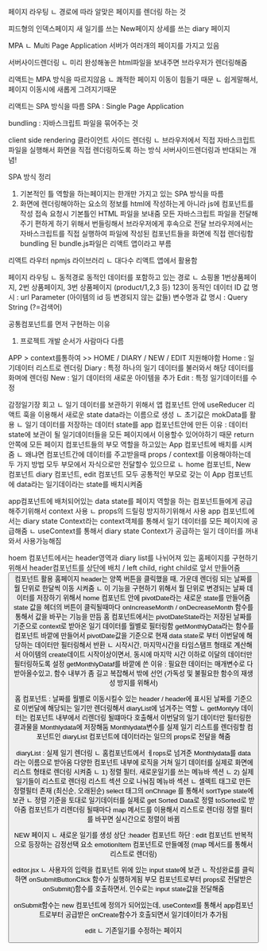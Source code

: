 페이지 라우팅
ㄴ 경로에 따라 알맞은 페이지를 렌더링 하는 것

피드형의 인덱스페이지
새 일기를 쓰는 New페이지
상세를 쓰는 diary 페이지

MPA
ㄴ Multi Page Application
서버가 여러개의 페이지를 가지고 있음

서버사이드렌더링
ㄴ 미리 완성해놓은 html파일을 보내주면 브라우저가 렌더링해줌 

리액트는 MPA 방식을 따르지않음 
ㄴ 쾌적한 페이지 이동이 힘들기 때문
ㄴ 쉽게말해서, 페이지 이동시에 새롭게 그려지기때문

리액트는 SPA 방식을 따름
SPA : Single Page Application
 
bundling : 자바스크립트 파일을 묶어주는 것

client side rendering 클라이언트 사이드 렌더링
ㄴ 브라우저에서 직접 자바스크립트 파일을 실행해서 화면을 직접 렌더링하도록 하는 방식 
서버사이드렌더링과 반대되는 개념! 


SPA 방식 정리
1. 기본적인 틀 역할을 하는페이지는 한개만 가지고 있는 SPA 방식을 따름 
2. 화면에 렌더링해야하는 요소의 정보를 html에 작성하는게 아니라 js에 컴포넌트를 작성 
접속 요청시 
기본틀인 HTML 파일을 보내줌
 모든 자바스크립트 파일을 전달해주기 편하게 하기 위해서 번들링해서 브라우저에게 후속으로 전달
브라우저에서는 자바스크립트를 직접 실행하여 파일에 작성된 컴포넌트들을 화면에 직접 렌더링함 
bundling 된 bundle.js파일은 리액트 앱이라고 부름 



리액트 라우터
npmjs 라이브러리
ㄴ 대다수 리액트 앱에서 활용함



페이지 라우팅
ㄴ 동적경로
동적인 데이터를 포함하고 있는 경로 
ㄴ 쇼핑몰 1번상품페이지, 2번 상품페이지, 3번 상품페이지  (product/1,2,3 등) 123이 동적인 데이터 
ID 값 명시 : url Parameter (아이템의 id 등 변경되지 않는 값들)
변수명과 값 명시 : Query String (?=검색어)


공통컴포넌트를 먼저 구현하는 이유
1) 프로젝트 개발 순서가 사람마다 다름



APP > context를통하여 >> HOME / DIARY / NEW / EDIT 지원해야함 
Home : 일기데이터 리스트로 렌더링
Diary : 특정 하나의 일기 데이터를 불러와서 해당 데이터를 화며에 렌더링 
New : 일기 데이터의 새로운 아이템을 추가
Edit : 특정 일기데이터를 수정



감정일기장 회고 
ㄴ 일기 데이터를 보관하기 위해서 앱 컴포넌트 안에 useReducer 리액트 훅을 이용해서 새로운 state data라는 이름으로 생성 
ㄴ 초기값은 mokData를 활용
ㄴ 일기 데이터를 저장하는 데이터 state를 app 컴포넌트안에 만든 이유 : 데이터 state에 보관이 될 일기데이터들을 모든 페이지에서 이용할수 있어야하기 때문
return 안쪽에 모든 페이지 컴포넌트들의 부모 역할을 하고있는 App 컴포넌트에 배치를 시켜줌
ㄴ 왜냐면 컴포넌트간에 데이터를 주고받을때 props / context를 이용해야하는데 두 가지 방법 모두 부모에서 자식으로만 전달할수 있으므로
ㄴ home 컴포넌트, New 컴포넌트 diary 컴포넌트, edit 컴포넌트 모두 공통적인 부모로 갖는 이 App 컴포넌트에 data라는 일기데이라는 state를 배치시켜줌 

app컴포넌트에 배처되어있는 data state를 페이지 역할을 하는 컴포넌트들에게 공급해주기위해서 context 사용
ㄴ props의 드릴링 방지하기위해서 사용
app 컴포넌트에서는 diary state Context라는 context객체를 통해서 일기 데이터를 모든 페이지에 공급해줌
ㄴ useContext를 통해서 diary state Context가 공급하는 일기 데이터를 꺼내와서 사용가능해짐

hoem 컴포넌트에서는 header영역과 diary list를 나뉘어져 있는 홈페이지를 구현하기 위해서 header컴포넌트를 상단에 배치 / left child, right child로 앞서 만들어줌 <Button> 컴포넌트 활용
홈페이지 header는 양쪽 버튼을 클릭했을 때, 가운데 렌더링 되는 날짜를 월 단위로 한달씩 이동 시켜줌
ㄴ 이 기능을 구현하기 위해서 월 단위로 변경되는 날짜 데이터를 저장하기 위해서 home 컴포넌트 안에 pivotDate라는 새로운 state를 만들어줌
state 값을 헤더의 버튼이 클릭될때마다 onIncreaseMonth / onDecreaseMonth 함수를 통해서 값을 바꾸는 기능을 만듬
홈 컴포넌트에서는 pivotDateState라는 저장된 날짜를 기준으로 context로 받아온 일기 데이터를 월별로 필터링함
getMonthlyData라는 함수를 컴포넌트 바깥에 만들어서 pivotDate값을 기준으로 현재 data state로 부터 이번달에 해당하는 데이터만 필터링해서 반환 
ㄴ 시작시간, 마지막시간을 타임스탬프 형태로 계산해서 아이템의 create데이트 시작이상이면서, 동시에 마지막 시간 이하로 이달의 데이터만 필터링하도록 설정
getMonthlyDataf를 바깥에 쓴 이유 : 필요한 데이터는 매개변수로 다 받아올수있고, 함수 내부가 좀 길고 복잡해서 밖에 선언 (가독성 및 불필요한 함수의 재생성 방지를 위해서)

홈 컴포넌트 : 날짜를 월별로 이동시킬수 있는 header / header에 표시된 날짜를 기준으로 이번달에 해당되는 일기만 렌더링해서 diaryList에 넘겨주는 역할
ㄴ getMontyly 데이터는 컴포넌트 내부에서 리렌더링 될떄마다 호출해서 이번달의 일기 데이터만 필터링한 결과물을 Monthlydata에 저장해둠 Monthlydata변수를 실제 일기 리스트를 렌더링할 컴포넌트인 diaryList 컴포넌트에 데이터라는 일므의 props로 전달을 해줌 



diaryList : 실제 일기 렌더링
ㄴ 홈컴포넌트에서 ㅔrops로 넘겨준 Monthlydata를 data 라는 이름으로 받아옴 
다양한 컴포넌트 내부에 로직을 거쳐 일기 데이터를 실제로 화면에 리스트 형태로 렌더링 시켜줌 
ㄴ 1) 정렬 필터, 새로운일기를 쓰는 메뉴바 섹션
ㄴ 2) 실제 일기들이 리스트로 렌더링 리스트 섹션
으로 나눠짐 
메뉴바 섹션
ㄴ 셀렉트 태그로 만든 정렬필터 존재 (최신순, 오래된순) select 태그의 onChnage 를 통해서 sortType state에 보관
ㄴ 정렬 기준을 토대로 일기데이터를 실제로 get Sorted Data로 정렬 toSorted로 받아줌 
컴포넌트가 리렌더링 될때마다 map 메서드를 이용해서 리스트로 렌더링 
정렬 필터를 바꾸면 실시간으로 정렬이 바뀜




NEW 페이지
ㄴ 새로운 일기를 생성
상단 :header 컴포넌트 
하단 : edit 컴포넌트 
반복적으로 등장하는 감정선택 요소 emotionItem 컴포넌트로 만들예정 (map 메서드를 통해서 리스트로 렌더링)


editor.jsx
ㄴ 사용자의 입력을 컴포넌트 위에 있는 input state에 보관
ㄴ 작성완료를 클릭하면 onSubmitButtonClick 함수가 실행하게됨
부모 컴포넌트로부터 props로 전달받은 onSubmit()함수를 호출하면서, 인수로는 input state값을 전달해줌

onSubmit함수는 new 컴포넌트에 정의가 되어있는데, 
useContext를 통해서 app컴포넌트로부터 공급받은 onCreate함수가 호출되면서 일기데이터가 추가됨


edit
ㄴ 기존일기를 수정하는 페이지